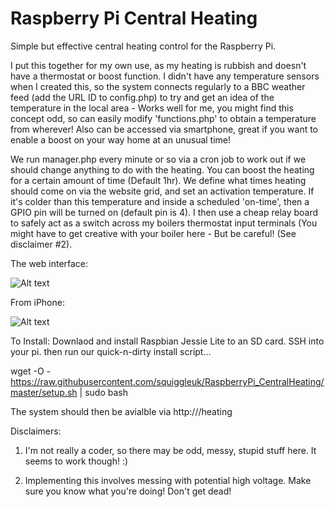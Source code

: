 # Raspberry Pi Central Heating

Simple but effective central heating control for the Raspberry Pi. 



I put this together for my own use, as my heating is rubbish and doesn't have a thermostat or boost function. I didn't have any temperature sensors when I created this, so the system connects regularly to a BBC weather feed (add the URL ID to config.php) to try and get an idea of the temperature in the local area - Works well for me, you might find this concept odd, so can easily modify 'functions.php' to obtain a temperature from wherever! Also can be accessed via smartphone, great if you want to enable a boost on your way home at an unusual time!


We run manager.php every minute or so via a cron job to work out if we should change anything to do with the heating.
You can boost the heating for a certain amount of time (Default 1hr). We define what times heating should come on via the website grid, and set an activation temperature. If it's colder than this temperature and inside a scheduled 'on-time', then a GPIO pin will be turned on (default pin is 4). I then use a cheap relay board to safely act as a switch across  my boilers thermostat input terminals (You might have to get creative with your boiler here - But be careful! (See disclaimer #2).

The web interface:

![Alt text](https://cloud.githubusercontent.com/assets/14201513/12079303/b0451af8-b22b-11e5-952a-d80e6e92f5fd.png "Central heating web admin")

From iPhone:

![Alt text](https://cloud.githubusercontent.com/assets/14201513/12079302/b0426b46-b22b-11e5-9f74-06d7ce5c1acf.png "Central heating smartphone ios admin")


To Install:
Downlaod and install Raspbian Jessie Lite to an SD card. SSH into your pi. then run our quick-n-dirty install script...

wget -O - https://raw.githubusercontent.com/squiggleuk/RaspberryPi_CentralHeating/master/setup.sh | sudo bash

The system should then be avialble via http://<pi-IP>/heating


Disclaimers:

 1) I'm not really a coder, so there may be odd, messy, stupid stuff here. It seems to work though! :)
 
 2) Implementing this involves messing with potential high voltage. Make sure you know what you're doing! Don't get dead!




